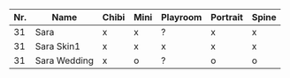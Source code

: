 | Nr. | Name         | Chibi | Mini | Playroom | Portrait | Spine |
| --- | ------------ | ----- | ---- | -------- | -------- | ----- |
| 31  | Sara         | x     | x    | ?        | x        | x     |
| 31  | Sara Skin1   | x     | x    | x        | x        | x     |
| 31  | Sara Wedding | x     | o    | ?        | o        | o     |
